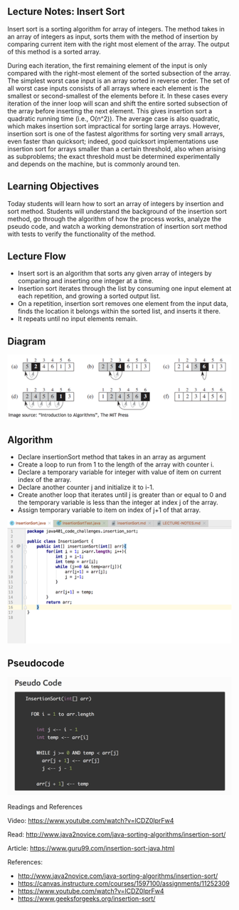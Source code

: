## Lecture Notes: Insert Sort
Insert sort is a sorting algorithm for array of integers.
The method takes in an array of integers as input, sorts them with the method of insertion by comparing current item with the right most element of the array.
The output of this method is a sorted array.

During each iteration, the first remaining element of the input is only compared with the right-most element of the sorted subsection of the array.
The simplest worst case input is an array sorted in reverse order. The set of all worst case inputs consists of all arrays where each element is the smallest or second-smallest of the elements before it.
In these cases every iteration of the inner loop will scan and shift the entire sorted subsection of the array before inserting the next element.
This gives insertion sort a quadratic running time (i.e., O(n^2)).
The average case is also quadratic, which makes insertion sort impractical for sorting large arrays.
However, insertion sort is one of the fastest algorithms for sorting very small arrays, even faster than quicksort; indeed, good quicksort implementations use insertion sort for arrays smaller than a certain threshold, also when arising as subproblems; the exact threshold must be determined experimentally and depends on the machine, but is commonly around ten.


## Learning Objectives

Today students will learn how to sort an array of integers by insertion and sort method.
Students will understand the background of the insertion sort method, go through the algorithm of how the process works, analyze the pseudo code, and watch a working demonstration of insertion sort method with tests to verify the functionality of the method.

## Lecture Flow
* Insert sort is an algorithm that sorts any given array of integers by comparing and inserting one integer at a time.
* Insertion sort iterates through the list by consuming one input element at each repetition, and growing a sorted output list.
* On a repetition, insertion sort removes one element from the input data, finds the location it belongs within the sorted list, and inserts it there.
* It repeats until no input elements remain.


## Diagram
![Diagram](https://raw.githubusercontent.com/sadhikari07/data-structures-and-algorithms/master/java401_code_challenges/assets/insertionSort.png)

## Algorithm
* Declare insertionSort method that takes in an array as argument
* Create a loop to run from 1 to the length of the array with counter i.
* Declare a temporary variable for integer with value of item on current index of the array.
* Declare another counter j and initialize it to i-1.
* Create another loop that iterates until j is greater than or equal to 0 and the temporary variable is less than the integer at index j of the array.
* Assign temporary variable to item on index of j+1 of that array.

![Code](https://raw.githubusercontent.com/sadhikari07/data-structures-and-algorithms/master/java401_code_challenges/assets/insertSortCode.png)


## Pseudocode
![Pseudo Code](https://raw.githubusercontent.com/sadhikari07/data-structures-and-algorithms/master/java401_code_challenges/assets/insertSortPseudoCode.png)

Readings and References

Video: https://www.youtube.com/watch?v=lCDZ0IprFw4

Read: http://www.java2novice.com/java-sorting-algorithms/insertion-sort/

Article: https://www.guru99.com/insertion-sort-java.html

References:
* http://www.java2novice.com/java-sorting-algorithms/insertion-sort/
* https://canvas.instructure.com/courses/1597100/assignments/11252309
* https://www.youtube.com/watch?v=lCDZ0IprFw4
* https://www.geeksforgeeks.org/insertion-sort/


